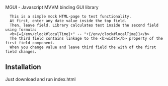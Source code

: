 MGUI - Javascript MVVM binding GUI library

      This is a simple mock HTML-page to test functionality. 
      At first, enter any date value inside the top field. 
      Then, leave field. Library calculates text inside the second field using formula:
      <b>{={/env/clock#localTime}+" -- "+{/env/clock#localTime}}</b>
      The third field contains linkage to the <b>width</b> property of the first field component.
      When you change value and leave third field the with of the first field changes.

Installation
-------------
Just download and run index.html